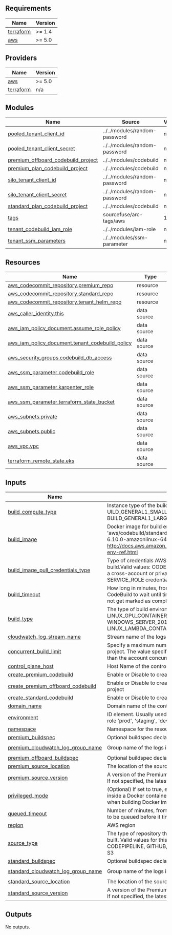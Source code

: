 <!-- BEGIN_TF_DOCS -->
## Requirements

| Name | Version |
|------|---------|
| <a name="requirement_terraform"></a> [terraform](#requirement\_terraform) | >= 1.4 |
| <a name="requirement_aws"></a> [aws](#requirement\_aws) | >= 5.0 |

## Providers

| Name | Version |
|------|---------|
| <a name="provider_aws"></a> [aws](#provider\_aws) | >= 5.0 |
| <a name="provider_terraform"></a> [terraform](#provider\_terraform) | n/a |

## Modules

| Name | Source | Version |
|------|--------|---------|
| <a name="module_pooled_tenant_client_id"></a> [pooled\_tenant\_client\_id](#module\_pooled\_tenant\_client\_id) | ../../modules/random-password | n/a |
| <a name="module_pooled_tenant_client_secret"></a> [pooled\_tenant\_client\_secret](#module\_pooled\_tenant\_client\_secret) | ../../modules/random-password | n/a |
| <a name="module_premium_offboard_codebuild_project"></a> [premium\_offboard\_codebuild\_project](#module\_premium\_offboard\_codebuild\_project) | ../../modules/codebuild | n/a |
| <a name="module_premium_plan_codebuild_project"></a> [premium\_plan\_codebuild\_project](#module\_premium\_plan\_codebuild\_project) | ../../modules/codebuild | n/a |
| <a name="module_silo_tenant_client_id"></a> [silo\_tenant\_client\_id](#module\_silo\_tenant\_client\_id) | ../../modules/random-password | n/a |
| <a name="module_silo_tenant_client_secret"></a> [silo\_tenant\_client\_secret](#module\_silo\_tenant\_client\_secret) | ../../modules/random-password | n/a |
| <a name="module_standard_plan_codebuild_project"></a> [standard\_plan\_codebuild\_project](#module\_standard\_plan\_codebuild\_project) | ../../modules/codebuild | n/a |
| <a name="module_tags"></a> [tags](#module\_tags) | sourcefuse/arc-tags/aws | 1.2.5 |
| <a name="module_tenant_codebuild_iam_role"></a> [tenant\_codebuild\_iam\_role](#module\_tenant\_codebuild\_iam\_role) | ../../modules/iam-role | n/a |
| <a name="module_tenant_ssm_parameters"></a> [tenant\_ssm\_parameters](#module\_tenant\_ssm\_parameters) | ../../modules/ssm-parameter | n/a |

## Resources

| Name | Type |
|------|------|
| [aws_codecommit_repository.premium_repo](https://registry.terraform.io/providers/hashicorp/aws/latest/docs/resources/codecommit_repository) | resource |
| [aws_codecommit_repository.standard_repo](https://registry.terraform.io/providers/hashicorp/aws/latest/docs/resources/codecommit_repository) | resource |
| [aws_codecommit_repository.tenant_helm_repo](https://registry.terraform.io/providers/hashicorp/aws/latest/docs/resources/codecommit_repository) | resource |
| [aws_caller_identity.this](https://registry.terraform.io/providers/hashicorp/aws/latest/docs/data-sources/caller_identity) | data source |
| [aws_iam_policy_document.assume_role_policy](https://registry.terraform.io/providers/hashicorp/aws/latest/docs/data-sources/iam_policy_document) | data source |
| [aws_iam_policy_document.tenant_codebuild_policy](https://registry.terraform.io/providers/hashicorp/aws/latest/docs/data-sources/iam_policy_document) | data source |
| [aws_security_groups.codebuild_db_access](https://registry.terraform.io/providers/hashicorp/aws/latest/docs/data-sources/security_groups) | data source |
| [aws_ssm_parameter.codebuild_role](https://registry.terraform.io/providers/hashicorp/aws/latest/docs/data-sources/ssm_parameter) | data source |
| [aws_ssm_parameter.karpenter_role](https://registry.terraform.io/providers/hashicorp/aws/latest/docs/data-sources/ssm_parameter) | data source |
| [aws_ssm_parameter.terraform_state_bucket](https://registry.terraform.io/providers/hashicorp/aws/latest/docs/data-sources/ssm_parameter) | data source |
| [aws_subnets.private](https://registry.terraform.io/providers/hashicorp/aws/latest/docs/data-sources/subnets) | data source |
| [aws_subnets.public](https://registry.terraform.io/providers/hashicorp/aws/latest/docs/data-sources/subnets) | data source |
| [aws_vpc.vpc](https://registry.terraform.io/providers/hashicorp/aws/latest/docs/data-sources/vpc) | data source |
| [terraform_remote_state.eks](https://registry.terraform.io/providers/hashicorp/terraform/latest/docs/data-sources/remote_state) | data source |

## Inputs

| Name | Description | Type | Default | Required |
|------|-------------|------|---------|:--------:|
| <a name="input_build_compute_type"></a> [build\_compute\_type](#input\_build\_compute\_type) | Instance type of the build instance e.g. UILD\_GENERAL1\_SMALL, BUILD\_GENERAL1\_MEDIUM, BUILD\_GENERAL1\_LARGE, BUILD\_GENERAL1\_2XLARGE | `string` | `"BUILD_GENERAL1_SMALL"` | no |
| <a name="input_build_image"></a> [build\_image](#input\_build\_image) | Docker image for build environment, e.g. 'aws/codebuild/standard:2.0' or 'aws/codebuild/eb-nodejs-6.10.0-amazonlinux-64:4.0.0'. For more info: http://docs.aws.amazon.com/codebuild/latest/userguide/build-env-ref.html | `string` | `"aws/codebuild/standard:7.0"` | no |
| <a name="input_build_image_pull_credentials_type"></a> [build\_image\_pull\_credentials\_type](#input\_build\_image\_pull\_credentials\_type) | Type of credentials AWS CodeBuild uses to pull images in your build.Valid values: CODEBUILD, SERVICE\_ROLE. When you use a cross-account or private registry image, you must use SERVICE\_ROLE credentials. | `string` | `"CODEBUILD"` | no |
| <a name="input_build_timeout"></a> [build\_timeout](#input\_build\_timeout) | How long in minutes, from 5 to 480 (8 hours), for AWS CodeBuild to wait until timing out any related build that does not get marked as completed | `number` | `120` | no |
| <a name="input_build_type"></a> [build\_type](#input\_build\_type) | The type of build environment, e.g. LINUX\_CONTAINER, LINUX\_GPU\_CONTAINER, WINDOWS\_CONTAINER, WINDOWS\_SERVER\_2019\_CONTAINER, ARM\_CONTAINER, LINUX\_LAMBDA\_CONTAINER, ARM\_LAMBDA\_CONTAINER | `string` | `"LINUX_CONTAINER"` | no |
| <a name="input_cloudwatch_log_stream_name"></a> [cloudwatch\_log\_stream\_name](#input\_cloudwatch\_log\_stream\_name) | Stream name of the logs in CloudWatch Logs. | `string` | `"log-stream"` | no |
| <a name="input_concurrent_build_limit"></a> [concurrent\_build\_limit](#input\_concurrent\_build\_limit) | Specify a maximum number of concurrent builds for the project. The value specified must be greater than 0 and less than the account concurrent running builds limit. | `number` | `1` | no |
| <a name="input_control_plane_host"></a> [control\_plane\_host](#input\_control\_plane\_host) | Host Name of the control plane | `string` | n/a | yes |
| <a name="input_create_premium_codebuild"></a> [create\_premium\_codebuild](#input\_create\_premium\_codebuild) | Enable or Disable to create premium codebuild project | `bool` | `true` | no |
| <a name="input_create_premium_offboard_codebuild"></a> [create\_premium\_offboard\_codebuild](#input\_create\_premium\_offboard\_codebuild) | Enable or Disable to create premium offboarding codebuild project | `bool` | `true` | no |
| <a name="input_create_standard_codebuild"></a> [create\_standard\_codebuild](#input\_create\_standard\_codebuild) | Enable or Disable to create premium codebuild project | `bool` | `true` | no |
| <a name="input_domain_name"></a> [domain\_name](#input\_domain\_name) | Domain name of the control plane | `string` | `""` | no |
| <a name="input_environment"></a> [environment](#input\_environment) | ID element. Usually used for region e.g. 'uw2', 'us-west-2', OR role 'prod', 'staging', 'dev', 'UAT' | `string` | n/a | yes |
| <a name="input_namespace"></a> [namespace](#input\_namespace) | Namespace for the resources. | `string` | n/a | yes |
| <a name="input_premium_buildspec"></a> [premium\_buildspec](#input\_premium\_buildspec) | Optional buildspec declaration to use for building the project | `string` | `""` | no |
| <a name="input_premium_cloudwatch_log_group_name"></a> [premium\_cloudwatch\_log\_group\_name](#input\_premium\_cloudwatch\_log\_group\_name) | Group name of the logs in CloudWatch Logs | `string` | `"premium-codebuild-log-group"` | no |
| <a name="input_premium_offboard_buildspec"></a> [premium\_offboard\_buildspec](#input\_premium\_offboard\_buildspec) | Optional buildspec declaration to use for building the project | `string` | `""` | no |
| <a name="input_premium_source_location"></a> [premium\_source\_location](#input\_premium\_source\_location) | The location of the source code from git or s3 | `string` | `""` | no |
| <a name="input_premium_source_version"></a> [premium\_source\_version](#input\_premium\_source\_version) | A version of the Premium build input to be built for this project. If not specified, the latest version is used. | `string` | `""` | no |
| <a name="input_privileged_mode"></a> [privileged\_mode](#input\_privileged\_mode) | (Optional) If set to true, enables running the Docker daemon inside a Docker container on the CodeBuild instance. Used when building Docker images | `bool` | `true` | no |
| <a name="input_queued_timeout"></a> [queued\_timeout](#input\_queued\_timeout) | Number of minutes, from 5 to 480 (8 hours), a build is allowed to be queued before it times out. The default is 8 hours. | `number` | `8` | no |
| <a name="input_region"></a> [region](#input\_region) | AWS region | `string` | `"us-east-1"` | no |
| <a name="input_source_type"></a> [source\_type](#input\_source\_type) | The type of repository that contains the source code to be built. Valid values for this parameter are: CODECOMMIT, CODEPIPELINE, GITHUB, GITHUB\_ENTERPRISE, BITBUCKET or S3 | `string` | `"CODECOMMIT"` | no |
| <a name="input_standard_buildspec"></a> [standard\_buildspec](#input\_standard\_buildspec) | Optional buildspec declaration to use for building the project | `string` | `""` | no |
| <a name="input_standard_cloudwatch_log_group_name"></a> [standard\_cloudwatch\_log\_group\_name](#input\_standard\_cloudwatch\_log\_group\_name) | Group name of the logs in CloudWatch Logs | `string` | `"standard-codebuild-log-group"` | no |
| <a name="input_standard_source_location"></a> [standard\_source\_location](#input\_standard\_source\_location) | The location of the source code from git or s3 | `string` | `""` | no |
| <a name="input_standard_source_version"></a> [standard\_source\_version](#input\_standard\_source\_version) | A version of the Premium build input to be built for this project. If not specified, the latest version is used. | `string` | `""` | no |

## Outputs

No outputs.
<!-- END_TF_DOCS -->